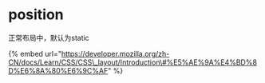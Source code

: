 # position

正常布局中，默认为static  

{% embed url="https://developer.mozilla.org/zh-CN/docs/Learn/CSS/CSS\_layout/Introduction\#%E5%AE%9A%E4%BD%8D%E6%8A%80%E6%9C%AF" %}



